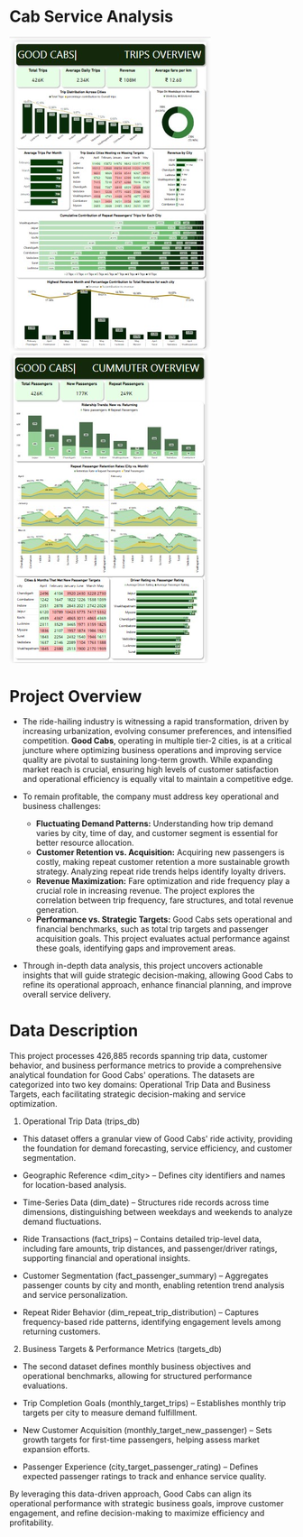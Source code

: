 # Cab Service Analysis
![Trip Summary Report](Images/report_trips.jpg)                  ![Passenger Summmary Report](Images/report_passengers.jpg)             

# Project Overview
- The ride-hailing industry is witnessing a rapid transformation, driven by increasing urbanization, evolving consumer preferences, and intensified competition. **Good Cabs**, operating in multiple tier-2 cities, is at a critical juncture where optimizing business operations and improving service quality are pivotal to sustaining long-term growth. While expanding market reach is crucial, ensuring high levels of customer satisfaction and operational efficiency is equally vital to maintain a competitive edge.

- To remain profitable, the company must address key operational and business challenges:

   - **Fluctuating Demand Patterns:** Understanding how trip demand varies by city, time of day, and customer segment is essential for better resource allocation.
   - **Customer Retention vs. Acquisition:** Acquiring new passengers is costly, making repeat customer retention a more sustainable growth strategy. Analyzing repeat ride trends helps identify loyalty drivers.
   - **Revenue Maximization:** Fare optimization and ride frequency play a crucial role in increasing revenue. The project explores the correlation between trip frequency, fare structures, and total revenue generation.
   - **Performance vs. Strategic Targets:** Good Cabs sets operational and financial benchmarks, such as total trip targets and passenger acquisition goals. This project evaluates actual performance against these goals, identifying gaps and improvement areas.
     
- Through in-depth data analysis, this project uncovers actionable insights that will guide strategic decision-making, allowing Good Cabs to refine its operational approach, enhance financial planning, and improve overall service delivery.

# Data Description

This project processes 426,885 records spanning trip data, customer behavior, and business performance metrics to provide a comprehensive analytical foundation for Good Cabs' operations. The datasets are categorized into two key domains: Operational Trip Data and Business Targets, each facilitating strategic decision-making and service optimization.

1. Operational Trip Data (trips_db)
 - This dataset offers a granular view of Good Cabs' ride activity, providing the foundation for demand forecasting, service efficiency, and customer segmentation.

  - Geographic Reference <dim_city> – Defines city identifiers and names for location-based analysis.
  - Time-Series Data (dim_date) – Structures ride records across time dimensions, distinguishing between weekdays and weekends to analyze demand fluctuations.
  - Ride Transactions (fact_trips) – Contains detailed trip-level data, including fare amounts, trip distances, and passenger/driver ratings, supporting financial and operational insights.
   - Customer Segmentation (fact_passenger_summary) – Aggregates passenger counts by city and month, enabling retention trend analysis and service personalization.
   - Repeat Rider Behavior (dim_repeat_trip_distribution) – Captures frequency-based ride patterns, identifying engagement levels among returning customers.
2. Business Targets & Performance Metrics (targets_db)
  - The second dataset defines monthly business objectives and operational benchmarks, allowing for structured performance evaluations.

  - Trip Completion Goals (monthly_target_trips) – Establishes monthly trip targets per city to measure demand fulfillment.
  - New Customer Acquisition (monthly_target_new_passenger) – Sets growth targets for first-time passengers, helping assess market expansion efforts.
  - Passenger Experience (city_target_passenger_rating) – Defines expected passenger ratings to track and enhance service quality.

By leveraging this data-driven approach, Good Cabs can align its operational performance with strategic business goals, improve customer engagement, and refine decision-making to maximize efficiency and profitability.


